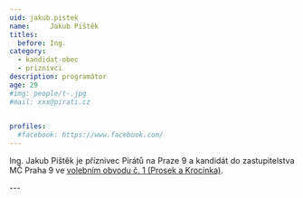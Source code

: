 ```yaml
---
uid: jakub.pistek
name:     Jakub Pištěk
titles:
  before: Ing.
category:
  - kandidat-obec
  - priznivci
description: programátor
age: 29
#img: people/t-.jpg
#mail: xxx@pirati.cz

 
profiles:
  #facebook: https://www.facebook.com/
---
```

<p style='text-align: justify;'>
Ing. Jakub Pištěk je příznivec Pirátů na Praze 9 a kandidát do zastupitelstva MČ Praha 9 ve <a href="/komunalni-volby-2018/prosek/" target="_self"><u>volebním obvodu č. 1 (Prosek a Krocínka)</u></a>.
</p>
---